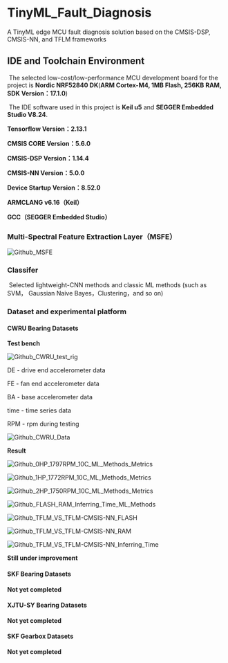 # TinyML_Fault_Diagnosis
A TinyML edge MCU fault diagnosis solution based on the CMSIS-DSP, CMSIS-NN, and TFLM frameworks



## IDE and Toolchain Environment

​		The selected low-cost/low-performance MCU development board for the project is **Nordic NRF52840 DK**(**ARM Cortex-M4, 1MB Flash, 256KB RAM, SDK Version：17.1.0**)

​		The IDE software used in this project is **Keil u5** and **SEGGER Embedded Studio V8.24**.



**Tensorflow Version：2.13.1**

**CMSIS CORE Version：5.6.0**

**CMSIS-DSP Version：1.14.4**

**CMSIS-NN Version：5.0.0**

**Device Startup Version：8.52.0**

**ARMCLANG v6.16（Keil）**

**GCC（SEGGER Embedded Studio）**



### Multi-Spectral Feature Extraction Layer（MSFE）

![Github_MSFE](https://raw.githubusercontent.com/bluepikaqiu/TinyML_Fault_Diagnosis/main/Screenshots/Github_MSFE.png)



### Classifer

​		Selected lightweight-CNN methods and classic ML methods (such as SVM， Gaussian Naive Bayes，Clustering，and so on)



### Dataset and experimental platform

#### CWRU Bearing Datasets

**Test bench**

![Github_CWRU_test_rig](https://raw.githubusercontent.com/bluepikaqiu/TinyML_Fault_Diagnosis/main/Screenshots/Github_CWRU_test_rig.png)

DE - drive end accelerometer data

FE - fan end accelerometer data

BA - base accelerometer data

time - time series data

RPM - rpm during testing

![Github_CWRU_Data](https://raw.githubusercontent.com/bluepikaqiu/TinyML_Fault_Diagnosis/main/Screenshots/Github_CWRU_Data.png)



**Result**

![Github_0HP_1797RPM_10C_ML_Methods_Metrics](https://raw.githubusercontent.com/bluepikaqiu/TinyML_Fault_Diagnosis/main/Screenshots/Github_0HP_1797RPM_10C_ML_Methods_Metrics.png)

![Github_1HP_1772RPM_10C_ML_Methods_Metrics](https://raw.githubusercontent.com/bluepikaqiu/TinyML_Fault_Diagnosis/main/Screenshots/Github_1HP_1772RPM_10C_ML_Methods_Metrics.png)

![Github_2HP_1750RPM_10C_ML_Methods_Metrics](https://raw.githubusercontent.com/bluepikaqiu/TinyML_Fault_Diagnosis/main/Screenshots/Github_2HP_1750RPM_10C_ML_Methods_Metrics.png)

![Github_FLASH_RAM_Inferring_Time_ML_Methods](https://raw.githubusercontent.com/bluepikaqiu/TinyML_Fault_Diagnosis/main/Screenshots/Github_FLASH_RAM_Inferring_Time_ML_Methods.png)

![Github_TFLM_VS_TFLM-CMSIS-NN_FLASH](https://raw.githubusercontent.com/bluepikaqiu/TinyML_Fault_Diagnosis/main/Screenshots/Github_TFLM_VS_TFLM-CMSIS-NN_FLASH.png)

![Github_TFLM_VS_TFLM-CMSIS-NN_RAM](https://raw.githubusercontent.com/bluepikaqiu/TinyML_Fault_Diagnosis/main/Screenshots/Github_TFLM_VS_TFLM-CMSIS-NN_RAM.png)

![Github_TFLM_VS_TFLM-CMSIS-NN_Inferring_Time](https://raw.githubusercontent.com/bluepikaqiu/TinyML_Fault_Diagnosis/main/Screenshots/Github_TFLM_VS_TFLM-CMSIS-NN_Inferring_Time.png)

**Still under improvement**

#### SKF Bearing Datasets

**Not yet completed**

#### XJTU-SY Bearing Datasets

**Not yet completed**

####  SKF Gearbox Datasets

**Not yet completed**



